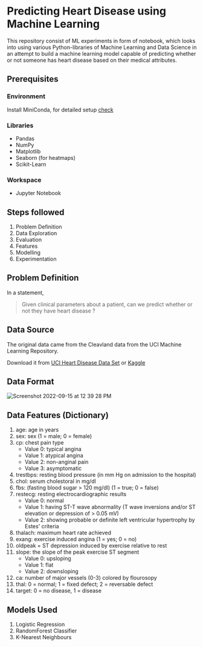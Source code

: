 # Predicting Heart Disease using Machine Learning
This repository consist of ML experiments in form of notebook, which looks into using various Python-libraries of Machine Learning and Data Science in an attempt to build a machine learning model capable of predicting whether or not someone has heart disease based on their medical attributes.


## Prerequisites

### Environment

Install MiniConda, for detailed setup [check](https://github.com/SaketMunda/ml-ds-tools-library-introduction#environment-setup)

### Libraries

- Pandas
- NumPy
- Matplotlib
- Seaborn (for heatmaps)
- Scikit-Learn

### Workspace

- Jupyter Notebook

## Steps followed
1. Problem Definition
2. Data Exploration
3. Evaluation
4. Features
5. Modelling
6. Experimentation
 
 
## Problem Definition

In a statement,

> Given clinical parameters about a patient, can we predict whether or not they have heart disease ?


## Data Source

The original data came from the Cleavland data from the UCI Machine Learning Repository.

Download it from [UCI Heart Disease Data Set](https://archive.ics.uci.edu/ml/datasets/heart+disease) or [Kaggle](https://www.kaggle.com/datasets/cherngs/heart-disease-cleveland-uci)

## Data Format

![Screenshot 2022-09-15 at 12 39 28 PM](https://user-images.githubusercontent.com/29537875/190338458-1c2e9ca0-d5de-474e-ab46-44910695ef9a.png)

## Data Features (Dictionary)

1. age: age in years
2. sex: sex (1 = male; 0 = female)
3. cp: chest pain type
    - Value 0: typical angina
    - Value 1: atypical angina
    - Value 2: non-anginal pain
    - Value 3: asymptomatic
4. trestbps: resting blood pressure (in mm Hg on admission to the hospital)
5. chol: serum cholestoral in mg/dl
6. fbs: (fasting blood sugar > 120 mg/dl) (1 = true; 0 = false)
7. restecg: resting electrocardiographic results
    - Value 0: normal
    - Value 1: having ST-T wave abnormality (T wave inversions and/or ST elevation or depression of > 0.05 mV)
    - Value 2: showing probable or definite left ventricular hypertrophy by Estes' criteria
8. thalach: maximum heart rate achieved
9. exang: exercise induced angina (1 = yes; 0 = no)
10. oldpeak = ST depression induced by exercise relative to rest
11. slope: the slope of the peak exercise ST segment
    - Value 0: upsloping
    - Value 1: flat
    - Value 2: downsloping
12. ca: number of major vessels (0-3) colored by flourosopy
13. thal: 0 = normal; 1 = fixed defect; 2 = reversable defect
14. target: 0 = no disease, 1 = disease

## Models Used

1. Logistic Regression
2. RandomForest Classifier
3. K-Nearest Neighbours


